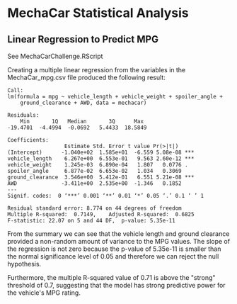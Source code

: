 # MechaCar Statistical Analysis

## Linear Regression to Predict MPG

See MechaCarChallenge.RScript

Creating a multiple linear regression from the variables in the MechaCar_mpg.csv file produced the following result:

    Call:
    lm(formula = mpg ~ vehicle_length + vehicle_weight + spoiler_angle + 
        ground_clearance + AWD, data = mechacar)
    
    Residuals:
        Min       1Q   Median       3Q      Max 
    -19.4701  -4.4994  -0.0692   5.4433  18.5849 
    
    Coefficients:
                      Estimate Std. Error t value Pr(>|t|)    
    (Intercept)      -1.040e+02  1.585e+01  -6.559 5.08e-08 ***
    vehicle_length    6.267e+00  6.553e-01   9.563 2.60e-12 ***
    vehicle_weight    1.245e-03  6.890e-04   1.807   0.0776 .  
    spoiler_angle     6.877e-02  6.653e-02   1.034   0.3069    
    ground_clearance  3.546e+00  5.412e-01   6.551 5.21e-08 ***
    AWD              -3.411e+00  2.535e+00  -1.346   0.1852    
    ---
    Signif. codes:  0 ‘***’ 0.001 ‘**’ 0.01 ‘*’ 0.05 ‘.’ 0.1 ‘ ’ 1
    
    Residual standard error: 8.774 on 44 degrees of freedom
    Multiple R-squared:  0.7149,	Adjusted R-squared:  0.6825 
    F-statistic: 22.07 on 5 and 44 DF,  p-value: 5.35e-11

From the summary we can see that the vehicle length and ground clearance provided a non-random amount of variance to the MPG values. The slope of the regression is not zero because the p-value of 5.35e-11 is smaller than the normal significance level of 0.05 and therefore we can reject the null hypothesis.

Furthermore, the multiple R-squared value of 0.71 is above the "strong" threshold of 0.7, suggesting that the model has strong predictive power for the vehicle's MPG rating.
